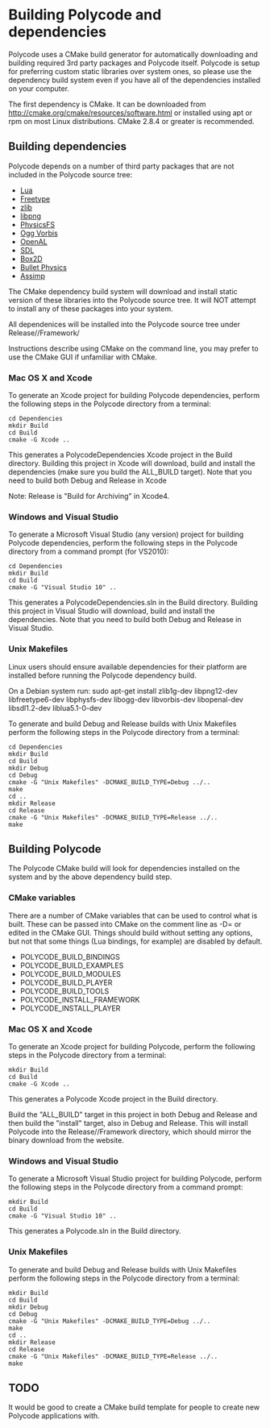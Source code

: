 # Building Polycode and dependencies #

Polycode uses a CMake build generator for automatically downloading and
building required 3rd party packages and Polycode itself. Polycode is
setup for preferring custom static libraries over system ones, so 
please use the dependency build system even if you have all of the
dependencies installed on your computer.

The first dependency is CMake. It can be downloaded from 
http://cmake.org/cmake/resources/software.html or installed using apt
or rpm on most Linux distributions. CMake 2.8.4 or greater is 
recommended.

## Building dependencies ##

Polycode depends on a number of third party packages that are not
included in the Polycode source tree:

* [Lua](http://www.lua.org/)
* [Freetype](http://www.freetype.org/)
* [zlib](http://www.zlib.net/)
* [libpng](http://www.libpng.org/pub/png/libpng.html)
* [PhysicsFS](http://icculus.org/physfs/)
* [Ogg Vorbis](http://www.vorbis.com/)
* [OpenAL](http://www.openal.org/)
* [SDL](http://www.libsdl.org/)
* [Box2D](http://www.box2d.org/)
* [Bullet Physics](http://bulletphysics.org/)
* [Assimp](http://assimp.sourceforge.net/)

The CMake dependency build system will download and install static
version of these libraries into the Polycode source tree. It will NOT
attempt to install any of these packages into your system.

All dependenices will be installed into the Polycode source tree under
    Release/<Platform>/Framework/

Instructions describe using CMake on the command line, you
may prefer to use the CMake GUI if unfamiliar with CMake.


### Mac OS X and Xcode ###

To generate an Xcode project for building Polycode dependencies, perform
the following steps in the Polycode directory from a terminal:

    cd Dependencies
    mkdir Build
    cd Build
    cmake -G Xcode ..
    
This generates a PolycodeDependencies Xcode project in the Build 
directory. Building this project in Xcode will download, build and 
install the dependencies (make sure you build the ALL_BUILD target).
Note that you need to build both Debug and
Release in Xcode 

Note: Release is "Build for Archiving" in Xcode4.

### Windows and Visual Studio ###

To generate a Microsoft Visual Studio (any version) project for building
Polycode dependencies, perform the following steps in the Polycode 
directory from a command prompt (for VS2010):

    cd Dependencies
    mkdir Build
    cd Build
    cmake -G "Visual Studio 10" ..
    
This generates a PolycodeDependencies.sln in the Build directory. 
Building this project in Visual Studio will download, build and 
install the dependencies. Note that you need to build both Debug and
Release in Visual Studio. 

### Unix Makefiles ###

Linux users should ensure available dependencies for their platform are
installed before running the Polycode dependency build. 

On a Debian system run:
    sudo apt-get install zlib1g-dev libpng12-dev libfreetype6-dev
    libphysfs-dev libogg-dev libvorbis-dev libopenal-dev libsdl1.2-dev
    liblua5.1-0-dev

To generate and build Debug and Release builds with Unix Makefiles 
perform the following steps in the Polycode directory from a terminal:

    cd Dependencies
    mkdir Build
    cd Build
    mkdir Debug
    cd Debug
    cmake -G "Unix Makefiles" -DCMAKE_BUILD_TYPE=Debug ../..
    make
    cd ..
    mkdir Release
    cd Release
    cmake -G "Unix Makefiles" -DCMAKE_BUILD_TYPE=Release ../..
    make
    
## Building Polycode ##

The Polycode CMake build will look for dependencies installed on the 
system and by the above dependency build step.

### CMake variables ###

There are a number of CMake variables that can be used to control what is
built. These can be passed into CMake on the comment line as -D<name>=<value> 
or edited in the CMake GUI. Things should build without setting any options,
but not that some things (Lua bindings, for example) are disabled by default.

* POLYCODE_BUILD_BINDINGS 
* POLYCODE_BUILD_EXAMPLES
* POLYCODE_BUILD_MODULES
* POLYCODE_BUILD_PLAYER
* POLYCODE_BUILD_TOOLS
* POLYCODE_INSTALL_FRAMEWORK
* POLYCODE_INSTALL_PLAYER
 
### Mac OS X and Xcode ###

To generate an Xcode project for building Polycode, perform the
following steps in the Polycode directory from a terminal:

    mkdir Build
    cd Build
    cmake -G Xcode ..

This generates a Polycode Xcode project in the Build directory.

Build the "ALL_BUILD" target in this project in both Debug and Release
and then build the "install" target, also in Debug and Release. This
will install Polycode into the Release/<Platform>/Framework directory,
which should mirror the binary download from the website.

### Windows and Visual Studio ###

To generate a Microsoft Visual Studio project for building Polycode, 
perform the following steps in the Polycode directory from a 
command prompt:

    mkdir Build
    cd Build
    cmake -G "Visual Studio 10" ..
    
This generates a Polycode.sln in the Build directory.

### Unix Makefiles ###

To generate and build Debug and Release builds with Unix Makefiles 
perform the following steps in the Polycode directory from a terminal:

    mkdir Build
    cd Build
    mkdir Debug
    cd Debug
    cmake -G "Unix Makefiles" -DCMAKE_BUILD_TYPE=Debug ../..
    make
    cd ..
    mkdir Release
    cd Release
    cmake -G "Unix Makefiles" -DCMAKE_BUILD_TYPE=Release ../..
    make

## TODO ##

It would be good to create a CMake build template for people to create
new Polycode applications with.

